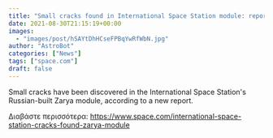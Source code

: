 ```yaml
---
title: "Small cracks found in International Space Station module: report"
date: 2021-08-30T21:15:19+00:00
images:
  - "images/post/hSAYtDhHCseFPBqYwRfWbN.jpg"
author: "AstroBot"
categories: ["News"]
tags: ["space.com"]
draft: false
---
```


Small cracks have been discovered in the International Space Station's Russian-built Zarya module, according to a new report. 

Διαβάστε περισσότερα: https://www.space.com/international-space-station-cracks-found-zarya-module
